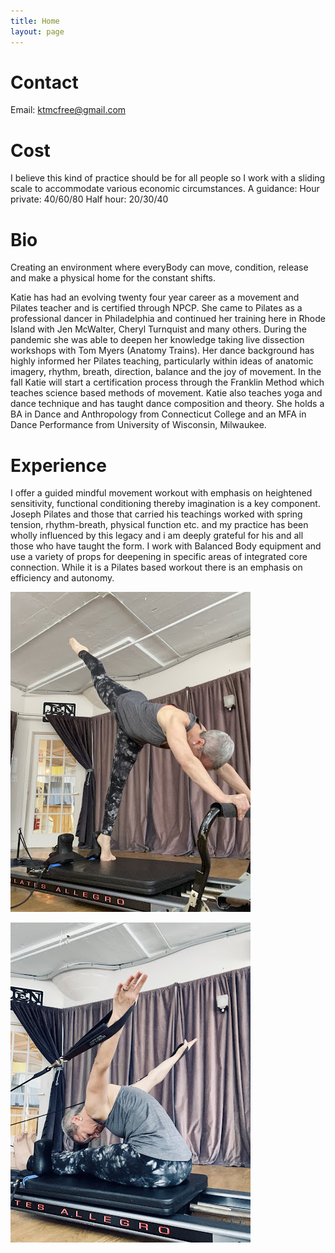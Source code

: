 ```yaml
---
title: Home
layout: page
---
```


# Contact

Email: ktmcfree@gmail.com

# Cost
I believe this kind of practice should be for all people so I work with a sliding scale to accommodate various economic circumstances.
A guidance: 
Hour private: 40/60/80 
Half hour: 20/30/40
 
# Bio
Creating an environment where everyBody can move, condition, release and make a physical home for the constant shifts.

Katie has had an evolving twenty four year career as a movement and Pilates teacher and is certified through NPCP. She came to Pilates as a professional dancer in Philadelphia and continued her training here in Rhode Island with Jen McWalter, Cheryl Turnquist and many others. During the pandemic she was able to deepen her knowledge taking live dissection workshops with Tom Myers (Anatomy Trains). Her dance background has highly informed her Pilates teaching, particularly within ideas of anatomic imagery, rhythm, breath, direction, balance and the joy of movement. In the fall Katie will start a certification process through the Franklin Method which teaches science based methods of movement. Katie also teaches yoga and dance technique and has taught dance composition and theory. She holds a BA in Dance and Anthropology from Connecticut College and an MFA in Dance Performance from University of Wisconsin, Milwaukee.

# Experience
I offer a guided mindful movement workout with emphasis on heightened sensitivity, functional conditioning thereby imagination is a key component. Joseph Pilates and those that carried his teachings worked with spring tension, rhythm-breath, physical function etc. and my practice has been wholly influenced by this legacy and i am deeply grateful for his and all those who have taught the form. I work with Balanced Body equipment and use a variety of props for deepening in specific areas of integrated core connection. While it is a Pilates based workout there is an emphasis on efficiency and autonomy.

![Standing](https://github.com/Ktmcfree/AkaPilates/blob/a5df15b00b6863c59856787170474bda88dcc0ab/IMG_9968.jpeg)

![Sitting](https://github.com/Ktmcfree/AkaPilates/blob/a5df15b00b6863c59856787170474bda88dcc0ab/IMG_9970.jpeg)
